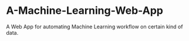 # A-Machine-Learning-Web-App

A Web App for automating Machine Learning workflow on certain kind of data.
